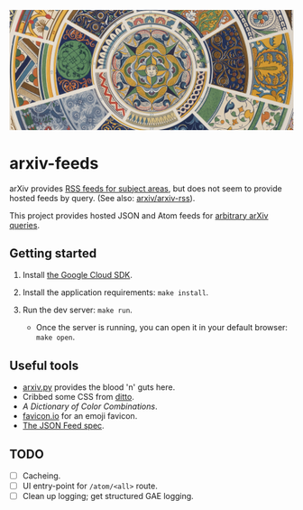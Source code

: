 ![Renaissance No. 5, Plate LXXVIII from Owen Jones's Grammar of Ornament](./static/header.jpg)

# arxiv-feeds

arXiv provides [RSS feeds for subject areas](https://arxiv.org/help/rss), but does not seem to provide hosted feeds by query. (See also: [arxiv/arxiv-rss](https://github.com/arXiv/arxiv-rss)).

This project provides hosted JSON and Atom feeds for [arbitrary arXiv queries](https://arxiv.org/help/api/user-manual#query_details).

## Getting started

1. Install [the Google Cloud SDK](https://cloud.google.com/sdk/install).

2. Install the application requirements: `make install`.

3. Run the dev server: `make run`.
    + Once the server is running, you can open it in your default browser: `make open`.

## Useful tools

+ [arxiv.py](https://github.com/lukasschwab/arxiv.py) provides the blood 'n' guts here.
+ Cribbed some CSS from [ditto](https://github.com/lukasschwab/ditto).
+ *A Dictionary of Color Combinations*.
+ [favicon.io](https://favicon.io/emoji-favicons/) for an emoji favicon.
+ [The JSON Feed spec](https://jsonfeed.org).

## TODO

- [ ] Cacheing.
- [ ] UI entry-point for `/atom/<all>` route.
- [ ] Clean up logging; get structured GAE logging.
